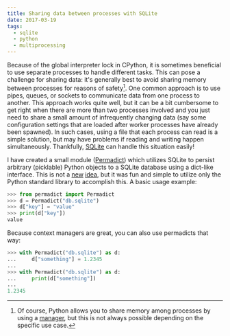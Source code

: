 ```yaml
---
title: Sharing data between processes with SQLite
date: 2017-03-19
tags:
  - sqlite
  - python
  - multiprocessing
---
```


Because of the global interpreter lock in CPython, it is sometimes beneficial to
use separate processes to handle different tasks. This can pose a challenge for
sharing data: it's generally best to avoid sharing memory between processes for
reasons of safety[^1]. One common approach is to use pipes, queues, or sockets
to communicate data from one process to another. This approach works quite well,
but it can be a bit cumbersome to get right when there are more than two
processes involved and you just need to share a small amount of infrequently
changing data (say some configuration settings that are loaded after worker
processes have already been spawned). In such cases, using a file that each
process can read is a simple solution, but may have problems if reading and
writing happen simultaneously. Thankfully, [SQLite][] can handle this situation
easily!

I have created a small module ([Permadict][]) which utilizes SQLite to persist
arbitrary (picklable) Python objects to a SQLite database using a dict-like
interface. This is not
a
[new](https://pypi.python.org/pypi/sqldict/0.5.2) [idea](https://dataset.readthedocs.io/en/latest/),
but it was fun and simple to utilize only the Python standard library to
accomplish this. A basic usage example:

```python
>>> from permadict import Permadict
>>> d = Permadict("db.sqlite")
>>> d["key"] = "value"
>>> print(d["key"])
value
```

Because context managers are great, you can also use permadicts that way:

```python
>>> with Permadict("db.sqlite") as d:
...     d["something"] = 1.2345
...
>>> with Permadict("db.sqlite") as d:
...     print(d["something"])
...
1.2345
```

[^1]: Of course, Python allows you to share memory among processes by using a
    [manager](https://docs.python.org/3/library/multiprocessing.html#multiprocessing-managers),
    but this is not always possible depending on the specific use case.

[SQLite]: https://sqlite.org/
[Permadict]: https://pypi.python.org/pypi/permadict
